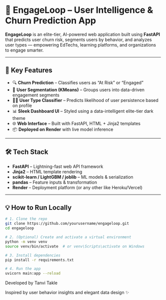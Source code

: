 # 🚀 EngageLoop – User Intelligence & Churn Prediction App

**EngageLoop** is an elite-tier, AI-powered web application built using **FastAPI** that predicts user churn risk, segments users by behavior, and analyzes user types — empowering EdTechs, learning platforms, and organizations to engage smarter.

---

## 🧠 Key Features

- 🔍 **Churn Prediction** – Classifies users as “At Risk” or “Engaged”  
- 🧩 **User Segmentation (KMeans)** – Groups users into data-driven engagement segments  
- 🧑‍💼 **User Type Classifier** – Predicts likelihood of user persistence based on profile  
- 📊 **Sleek Dashboard UI** – Styled using a data-intelligent elite-tier dark theme  
- 🌐 **Web Interface** – Built with FastAPI, HTML + Jinja2 templates  
- 📦 **Deployed on Render** with live model inference

---

## 🛠️ Tech Stack

- **FastAPI** – Lightning-fast web API framework  
- **Jinja2** – HTML template rendering  
- **scikit-learn / LightGBM / joblib** – ML models & serialization  
- **pandas** – Feature inputs & transformation  
- **Render** – Deployment platform (or any other like Heroku/Vercel)

---

## 💡 How to Run Locally

```bash
# 1. Clone the repo
git clone https://github.com/yourusername/engageloop.git
cd engageloop

# 2. (Optional) Create and activate a virtual environment
python -m venv venv
source venv/bin/activate  # or venv\Scripts\activate on Windows

# 3. Install dependencies
pip install -r requirements.txt

# 4. Run the app
uvicorn main:app --reload
```
Developed by Tanvi Takle

Inspired by user behavior insights and elegant data design ✨
